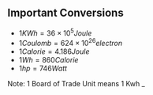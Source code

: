 ## Important Conversions

* $1 KWh = 36 \times 10^5 Joule$
* $1 Coulomb = 624 \times 10^26 electron$
* $1 Calorie = 4.186 Joule$
* $1 Wh = 860 Calorie$
* $1 hp = 746 Watt$

Note: 1 Board of Trade Unit means 1 Kwh
_



